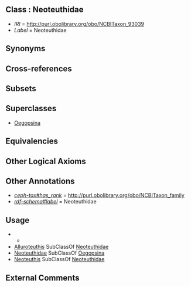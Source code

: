 
## Class : Neoteuthidae

 * *IRI* = http://purl.obolibrary.org/obo/NCBITaxon_93039
 * *Label* = Neoteuthidae

## Synonyms


## Cross-references


## Subsets


## Superclasses

 * [Oegopsina](../../NCBITaxon/42/NCBITaxon_34542.md)

## Equivalencies


## Other Logical Axioms


## Other Annotations

 * *[ceph-tax#has_rank](../../ceph-tax#has/nk/ceph-tax#has_rank.md)* = http://purl.obolibrary.org/obo/NCBITaxon_family
 * *[rdf-schema#label](../../el/rdf-schema#label.md)* = Neoteuthidae

## Usage

 * -
 * [Alluroteuthis](../../NCBITaxon/40/NCBITaxon_93040.md) SubClassOf [Neoteuthidae](../../NCBITaxon/39/NCBITaxon_93039.md)
 * [Neoteuthidae](../../NCBITaxon/39/NCBITaxon_93039.md) SubClassOf [Oegopsina](../../NCBITaxon/42/NCBITaxon_34542.md)
 * [Neoteuthis](../../NCBITaxon/58/NCBITaxon_283058.md) SubClassOf [Neoteuthidae](../../NCBITaxon/39/NCBITaxon_93039.md)

## External Comments

